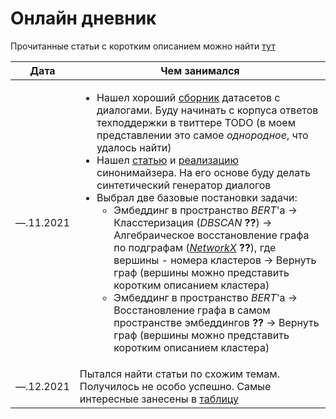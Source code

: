 # Онлайн дневник

Прочитанные статьи с коротким описанием можно найти [тут](https://github.com/PavelShtykov/research_diary/blob/main/articles.md)

| Дата | Чем занимался|
|---|---|
|&mdash;.11.2021| <ul> <li>Нашел хороший [сборник](https://hackernoon.com/top-15-chatbot-datasets-for-nlp-projects-8k2f3zqc) датасетов с диалогами. Буду начинать с корпуса ответов техподдержки в твиттере TODO (в моем  представлении это самое *однородное*, что удалось найти)</li> <li> Нашел [статью](https://arxiv.org/abs/1910.10683v3) и [реализацию](https://towardsdatascience.com/how-to-paraphrase-text-using-python-73b40a8b7e66) синонимайзера. На его основе буду делать синтетический генератор диалогов</li> <li> Выбрал две базовые постановки задачи: <ul> <li> Эмбеддинг в пространство *BERT*'a &rarr; Класстеризация (*DBSCAN* **??**) &rarr; Алгебраическое восстановление графа по подграфам (*[NetworkX](https://networkx.org/documentation/stable/index.html)* **??**), где вершины - номера кластеров &rarr; Вернуть граф (вершины можно представить коротким описанием кластера)</li> <li>Эмбеддинг в пространство *BERT*'a &rarr; Восстановление графа в самом пространстве эмбеддингов **??** &rarr; Вернуть граф (вершины можно представить коротким описанием кластера)</li></ul> </li>  </ul>|
|&mdash;.12.2021|Пытался найти статьи по схожим темам. Получилось не особо успешно. Самые интересные занесены в [таблицу](https://github.com/PavelShtykov/research_diary/blob/main/articles.md)|
